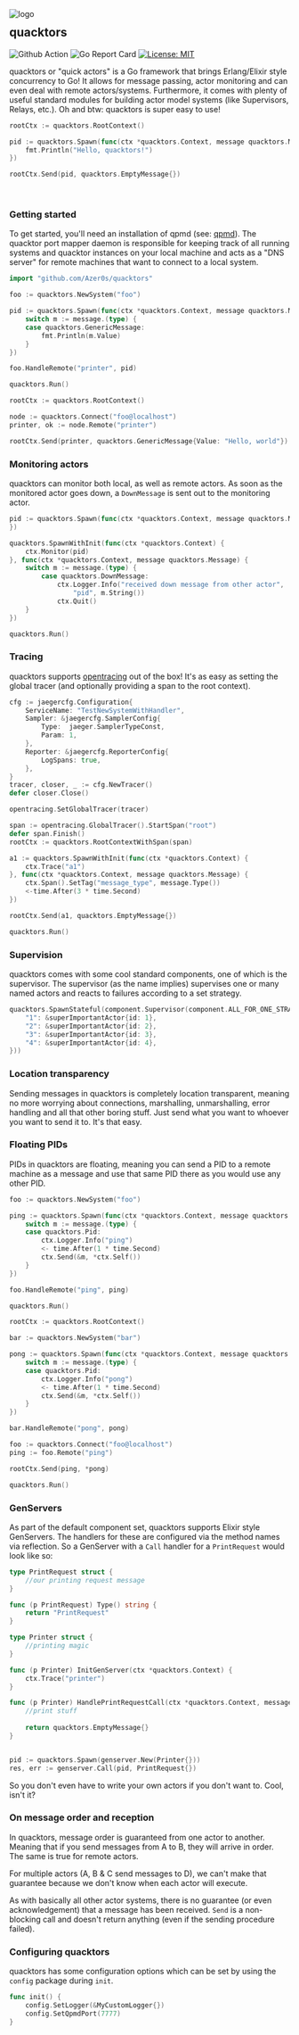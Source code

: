 <img src="assets/quacktor-logo.png" alt="logo" align="left"/>

## quacktors

![Github Action](https://github.com/Azer0s/quacktors/workflows/Go/badge.svg) ![Go Report Card](https://goreportcard.com/badge/github.com/Azer0s/quacktors) [![License: MIT](https://img.shields.io/badge/License-MIT-yellow.svg)](https://github.com/Azer0s/quacktors/blob/master/LICENSE.md)

quacktors or "quick actors" is a Go framework that brings Erlang/Elixir style concurrency to Go! It allows for message passing, actor monitoring and can even deal with remote actors/systems. Furthermore, it comes with plenty of useful standard modules for building actor model systems (like Supervisors, Relays, etc.). Oh and btw: quacktors is super easy to use!

```go
rootCtx := quacktors.RootContext()

pid := quacktors.Spawn(func(ctx *quacktors.Context, message quacktors.Message) {
    fmt.Println("Hello, quacktors!")
})

rootCtx.Send(pid, quacktors.EmptyMessage{})
```

<br>

### Getting started

To get started, you'll need an installation of qpmd (see: [qpmd](https://github.com/Azer0s/qpmd)).
The quacktor port mapper daemon is responsible for keeping track of all running systems and quacktor instances on your local machine and acts as a "DNS server" for remote machines that want to connect to a local system.

```go
import "github.com/Azer0s/quacktors"

foo := quacktors.NewSystem("foo")

pid := quacktors.Spawn(func(ctx *quacktors.Context, message quacktors.Message) {
    switch m := message.(type) {
    case quacktors.GenericMessage:
        fmt.Println(m.Value)
    }
})

foo.HandleRemote("printer", pid)

quacktors.Run()
```

```go
rootCtx := quacktors.RootContext()

node := quacktors.Connect("foo@localhost")
printer, ok := node.Remote("printer")

rootCtx.Send(printer, quacktors.GenericMessage{Value: "Hello, world"})
```

### Monitoring actors

quacktors can monitor both local, as well as remote actors. As soon as the monitored actor goes down, a `DownMessage` is sent out to the monitoring actor.

```go
pid := quacktors.Spawn(func(ctx *quacktors.Context, message quacktors.Message) {
})

quacktors.SpawnWithInit(func(ctx *quacktors.Context) {
    ctx.Monitor(pid)
}, func(ctx *quacktors.Context, message quacktors.Message) {
    switch m := message.(type) {
        case quacktors.DownMessage:
            ctx.Logger.Info("received down message from other actor", 
                "pid", m.String())
            ctx.Quit()
    }
})

quacktors.Run()
```

### Tracing

quacktors supports [opentracing](https://opentracing.io/) out of the box! It's as easy as setting the global tracer (and optionally providing a span to the root context).

```go
cfg := jaegercfg.Configuration{
    ServiceName: "TestNewSystemWithHandler",
    Sampler: &jaegercfg.SamplerConfig{
        Type:  jaeger.SamplerTypeConst,
        Param: 1,
    },
    Reporter: &jaegercfg.ReporterConfig{
        LogSpans: true,
    },
}
tracer, closer, _ := cfg.NewTracer()
defer closer.Close()

opentracing.SetGlobalTracer(tracer)

span := opentracing.GlobalTracer().StartSpan("root")
defer span.Finish()
rootCtx := quacktors.RootContextWithSpan(span)

a1 := quacktors.SpawnWithInit(func(ctx *quacktors.Context) {
    ctx.Trace("a1")
}, func(ctx *quacktors.Context, message quacktors.Message) {
    ctx.Span().SetTag("message_type", message.Type())
    <-time.After(3 * time.Second)
})

rootCtx.Send(a1, quacktors.EmptyMessage{})

quacktors.Run()
```

### Supervision

quacktors comes with some cool standard components, one of which is the supervisor. The supervisor (as the name implies) supervises one or many named actors and reacts to failures according to a set strategy.

```go
quacktors.SpawnStateful(component.Supervisor(component.ALL_FOR_ONE_STRATEGY, map[string]Actor{
    "1": &superImportantActor{id: 1},
    "2": &superImportantActor{id: 2},
    "3": &superImportantActor{id: 3},
    "4": &superImportantActor{id: 4},
}))
```

### Location transparency

Sending messages in quacktors is completely location transparent, meaning no more worrying about connections, marshalling, unmarshalling, error handling and all that other boring stuff. Just send what you want to whoever you want to send it to. It's that easy.

### Floating PIDs

PIDs in quacktors are floating, meaning you can send a PID to a remote machine as a message and use that same PID there as you would use any other PID.

```go
foo := quacktors.NewSystem("foo")

ping := quacktors.Spawn(func(ctx *quacktors.Context, message quacktors.Message) {
    switch m := message.(type) {
    case quacktors.Pid:
        ctx.Logger.Info("ping")
        <- time.After(1 * time.Second)
        ctx.Send(&m, *ctx.Self())
    }
})

foo.HandleRemote("ping", ping)

quacktors.Run()
```

```go
rootCtx := quacktors.RootContext()

bar := quacktors.NewSystem("bar")

pong := quacktors.Spawn(func(ctx *quacktors.Context, message quacktors.Message) {
    switch m := message.(type) {
    case quacktors.Pid:
        ctx.Logger.Info("pong")
        <- time.After(1 * time.Second)
        ctx.Send(&m, *ctx.Self())
    }
})

bar.HandleRemote("pong", pong)

foo := quacktors.Connect("foo@localhost")
ping := foo.Remote("ping")

rootCtx.Send(ping, *pong)

quacktors.Run()
```

### GenServers

As part of the default component set, quacktors supports Elixir style GenServers. The handlers for these are configured via the method names via reflection. So a GenServer with a `Call` handler for a `PrintRequest` would look like so:

```go
type PrintRequest struct {
    //our printing request message
}

func (p PrintRequest) Type() string {
    return "PrintRequest"
}

type Printer struct { 
    //printing magic
}

func (p Printer) InitGenServer(ctx *quacktors.Context) {
	ctx.Trace("printer")
}

func (p Printer) HandlePrintRequestCall(ctx *quacktors.Context, message PrintRequest) Message {
    //print stuff
	
    return quacktors.EmptyMessage{}
}


pid := quacktors.Spawn(genserver.New(Printer{}))
res, err := genserver.Call(pid, PrintRequest{})
```

So you don't even have to write your own actors if you don't want to. Cool, isn't it?

### On message order and reception

In quacktors, message order is guaranteed from one actor to another. Meaning that if you send messages from A to B, they will arrive in order. The same is true for remote actors.

For multiple actors (A, B & C send messages to D), we can't make that guarantee because we don't know when each actor will execute.

As with basically all other actor systems, there is no guarantee (or even acknowledgement) that a message has been received. `Send` is a non-blocking call and doesn't return anything (even if the sending procedure failed).

### Configuring quacktors

quacktors has some configuration options which can be set by using the `config` package during `init`.

```go
func init() {
    config.SetLogger(&MyCustomLogger{})
    config.SetQpmdPort(7777)
}
```
